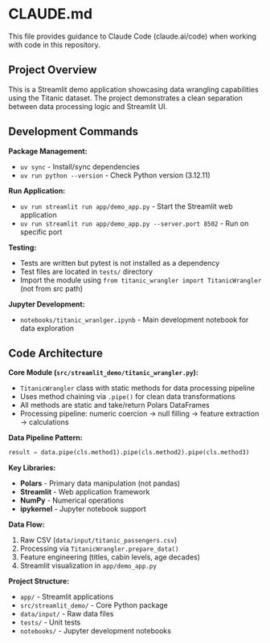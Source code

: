 # CLAUDE.md

This file provides guidance to Claude Code (claude.ai/code) when working with code in this repository.

## Project Overview

This is a Streamlit demo application showcasing data wrangling capabilities using the Titanic dataset. The project demonstrates a clean separation between data processing logic and Streamlit UI.

## Development Commands

**Package Management:**
- `uv sync` - Install/sync dependencies 
- `uv run python --version` - Check Python version (3.12.11)

**Run Application:**
- `uv run streamlit run app/demo_app.py` - Start the Streamlit web application
- `uv run streamlit run app/demo_app.py --server.port 8502` - Run on specific port

**Testing:**
- Tests are written but pytest is not installed as a dependency
- Test files are located in `tests/` directory
- Import the module using `from titanic_wrangler import TitanicWrangler` (not from src path)

**Jupyter Development:**
- `notebooks/titanic_wranlger.ipynb` - Main development notebook for data exploration

## Code Architecture

**Core Module (`src/streamlit_demo/titanic_wrangler.py`):**
- `TitanicWrangler` class with static methods for data processing pipeline
- Uses method chaining via `.pipe()` for clean data transformations
- All methods are static and take/return Polars DataFrames
- Processing pipeline: numeric coercion → null filling → feature extraction → calculations

**Data Pipeline Pattern:**
```python
result = data.pipe(cls.method1).pipe(cls.method2).pipe(cls.method3)
```

**Key Libraries:**
- **Polars** - Primary data manipulation (not pandas)
- **Streamlit** - Web application framework
- **NumPy** - Numerical operations
- **ipykernel** - Jupyter notebook support

**Data Flow:**
1. Raw CSV (`data/input/titanic_passengers.csv`) 
2. Processing via `TitanicWrangler.prepare_data()`
3. Feature engineering (titles, cabin levels, age decades)
4. Streamlit visualization in `app/demo_app.py`

**Project Structure:**
- `app/` - Streamlit applications
- `src/streamlit_demo/` - Core Python package
- `data/input/` - Raw data files  
- `tests/` - Unit tests
- `notebooks/` - Jupyter development notebooks
